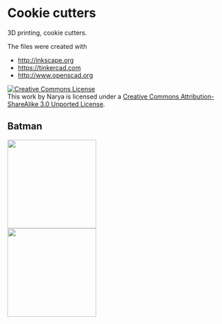 Cookie cutters
==============

3D printing, cookie cutters.

The files were created with
* http://inkscape.org
* https://tinkercad.com
* http://www.openscad.org

<a rel="license" href="http://creativecommons.org/licenses/by-sa/3.0/deed.en_US"><img alt="Creative Commons License" style="border-width:0" src="http://i.creativecommons.org/l/by-sa/3.0/88x31.png" /></a><br />This work by <span xmlns:cc="http://creativecommons.org/ns#" property="cc:attributionName">Narya</span> is licensed under a <a rel="license" href="http://creativecommons.org/licenses/by-sa/3.0/deed.en_US">Creative Commons Attribution-ShareAlike 3.0 Unported License</a>.

Batman
------
<img src=".blob/master/batman/batman-preview.png" width="200px" /><br />
<img src=".blob/master/batman/batman-cookies.jpg" width="200px" />
